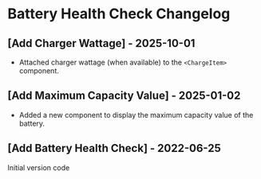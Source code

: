 # Battery Health Check Changelog

## [Add Charger Wattage] - 2025-10-01

- Attached charger wattage (when available) to the `<ChargeItem>` component.

## [Add Maximum Capacity Value] - 2025-01-02

- Added a new component to display the maximum capacity value of the battery.

## [Add Battery Health Check] - 2022-06-25

Initial version code
